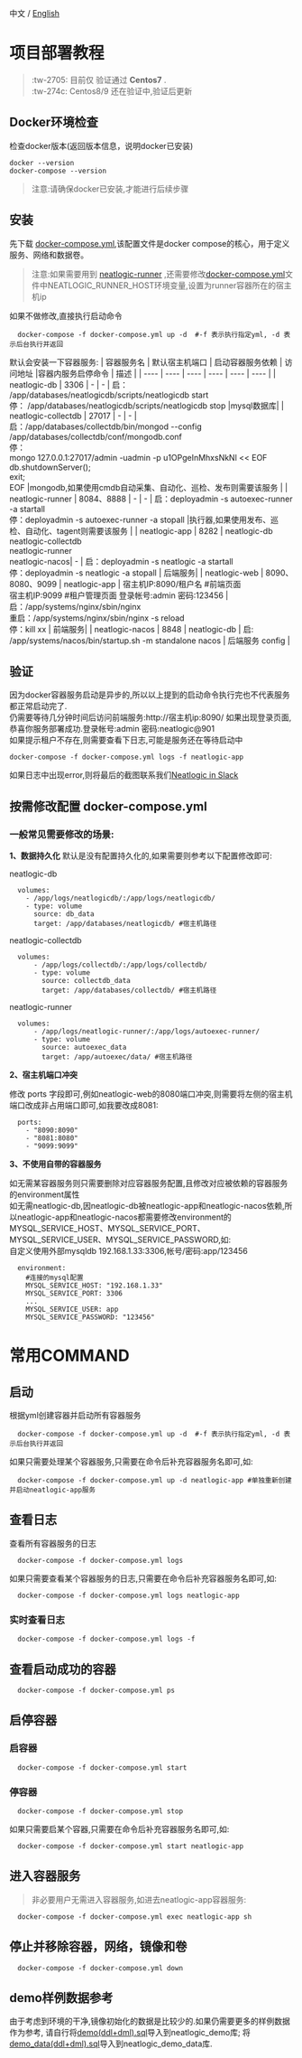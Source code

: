 中文 / [English](QUICK_START.en.md)
# 项目部署教程
>  :tw-2705:  目前仅 验证通过 **Centos7** . <br>
>  :tw-274c:  Centos8/9 还在验证中,验证后更新 

## Docker环境检查

检查docker版本(返回版本信息，说明docker已安装)
```
docker --version
docker-compose --version
```
> 注意:请确保docker已安装,才能进行后续步骤
## 安装
先下载 [docker-compose.yml](docker-compose.yml),该配置文件是docker compose的核心，用于定义服务、网络和数据卷。
> 注意:如果需要用到 [neatlogic-runner](../../../neatlogic-runner/blob/develop3.0.0/README.md) ,还需要修改[docker-compose.yml](docker-compose.yml)文件中NEATLOGIC_RUNNER_HOST环境变量,设置为runner容器所在的宿主机ip

如果不做修改,直接执行启动命令
```
  docker-compose -f docker-compose.yml up -d  #-f 表示执行指定yml, -d 表示后台执行并返回
```
默认会安装一下容器服务:
|  容器服务名  |  默认宿主机端口  | 启动容器服务依赖 | 访问地址 |容器内服务启停命令 |   描述 |
| ----  | ----  | ----  | ---- | ---- | ---- |
|  neatlogic-db  |  3306  | - | - |  启： /app/databases/neatlogicdb/scripts/neatlogicdb start<br>停： /app/databases/neatlogicdb/scripts/neatlogicdb stop  |mysql数据库|
|  neatlogic-collectdb |  27017  | - | - |   启：/app/databases/collectdb/bin/mongod --config /app/databases/collectdb/conf/mongodb.conf<br>停：<br>mongo 127.0.0.1:27017/admin -uadmin -p u1OPgeInMhxsNkNl << EOF<br>db.shutdownServer();<br>exit;<br>EOF  |mongodb,如果使用cmdb自动采集、自动化、巡检、发布则需要该服务 |
|  neatlogic-runner  |  8084、8888 | - | - | 启：deployadmin -s autoexec-runner -a startall<br>停：deployadmin -s autoexec-runner -a stopall  |执行器,如果使用发布、巡检、自动化、tagent则需要该服务 |
|  neatlogic-app  |  8282  | neatlogic-db <br> neatlogic-collectdb <br>neatlogic-runner<br>neatlogic-nacos| - | 启：deployadmin -s neatlogic -a startall<br>停：deployadmin -s neatlogic -a stopall | 后端服务|
|  neatlogic-web  |  8090、8080、9099  | neatlogic-app | 宿主机IP:8090/租户名 #前端页面 <br> 宿主机IP:9099 #租户管理页面 登录帐号:admin 密码:123456 |启：/app/systems/nginx/sbin/nginx<br>重启：/app/systems/nginx/sbin/nginx -s reload <br>停：kill xx | 前端服务|
|  neatlogic-nacos | 8848 | neatlogic-db | 启: /app/systems/nacos/bin/startup.sh -m standalone nacos | 后端服务 config |

## 验证
因为docker容器服务启动是异步的,所以以上提到的启动命令执行完也不代表服务都正常启动完了.<br>
仍需要等待几分钟时间后访问前端服务:http://宿主机ip:8090/ 如果出现登录页面,恭喜你服务部署成功.登录帐号:admin 密码:neatlogic@901<br>
如果提示租户不存在,则需要查看下日志,可能是服务还在等待启动中
```
docker-compose -f docker-compose.yml logs -f neatlogic-app
```
如果日志中出现error,则将最后的截图联系我们[Neatlogic in Slack](https://join.slack.com/t/slack-lyi2045/shared_invite/zt-1sok6dlv5-WzpKDpnXQLXc92taC1qMFA)

## 按需修改配置 docker-compose.yml
### 一般常见需要修改的场景:
**1、数据持久化**
默认是没有配置持久化的,如果需要则参考以下配置修改即可:

neatlogic-db 
```
  volumes:
    - /app/logs/neatlogicdb/:/app/logs/neatlogicdb/
    - type: volume
      source: db_data
      target: /app/databases/neatlogicdb/ #宿主机路径
```
neatlogic-collectdb
```
  volumes:
      - /app/logs/collectdb/:/app/logs/collectdb/
      - type: volume
        source: collectdb_data
        target: /app/databases/collectdb/ #宿主机路径
```
neatlogic-runner
```
  volumes:
      - /app/logs/neatlogic-runner/:/app/logs/autoexec-runner/
      - type: volume
        source: autoexec_data
        target: /app/autoexec/data/ #宿主机路径
```

**2、宿主机端口冲突**

修改 ports 字段即可,例如neatlogic-web的8080端口冲突,则需要将左侧的宿主机端口改成非占用端口即可,如我要改成8081:
```
  ports:
    - "8090:8090"
    - "8081:8080"
    - "9099:9099"
```

**3、不使用自带的容器服务**

如无需某容器服务则只需要删除对应容器服务配置,且修改对应被依赖的容器服务的environment属性<br>
如无需neatlogic-db,因neatlogic-db被neatlogic-app和neatlogic-nacos依赖,所以neatlogic-app和neatlogic-nacos都需要修改environment的MYSQL_SERVICE_HOST、MYSQL_SERVICE_PORT、MYSQL_SERVICE_USER、MYSQL_SERVICE_PASSWORD,如:<br>
自定义使用外部mysqldb 192.168.1.33:3306,帐号/密码:app/123456
```
  environment:
    #连接的mysql配置
    MYSQL_SERVICE_HOST: "192.168.1.33"
    MYSQL_SERVICE_PORT: 3306
    ...
    MYSQL_SERVICE_USER: app
    MYSQL_SERVICE_PASSWORD: "123456"
```
# 常用COMMAND
## 启动
根据yml创建容器并启动所有容器服务
```
  docker-compose -f docker-compose.yml up -d  #-f 表示执行指定yml, -d 表示后台执行并返回
```
如果只需要处理某个容器服务,只需要在命令后补充容器服务名即可,如:
```
  docker-compose -f docker-compose.yml up -d neatlogic-app #单独重新创建并启动neatlogic-app服务
```

## 查看日志
查看所有容器服务的日志
```
  docker-compose -f docker-compose.yml logs
```
如果只需要查看某个容器服务的日志,只需要在命令后补充容器服务名即可,如:
```
  docker-compose -f docker-compose.yml logs neatlogic-app
```
### 实时查看日志
```
  docker-compose -f docker-compose.yml logs -f
```

## 查看启动成功的容器
```
  docker-compose -f docker-compose.yml ps
```

## 启停容器
### 启容器
```
  docker-compose -f docker-compose.yml start
```
### 停容器
```
  docker-compose -f docker-compose.yml stop 
```
如果只需要启某个容器,只需要在命令后补充容器服务名即可,如:
```
  docker-compose -f docker-compose.yml start neatlogic-app
```

## 进入容器服务
>非必要用户无需进入容器服务,如进去neatlogic-app容器服务:
```
  docker-compose -f docker-compose.yml exec neatlogic-app sh
```
## 停止并移除容器，网络，镜像和卷
```
  docker-compose -f docker-compose.yml down 
```

## demo样例数据参考
由于考虑到环境的干净,镜像初始化的数据是比较少的.如果仍需要更多的样例数据作为参考,
请自行将[demo(ddl+dml).sql](demo(ddl+dml).sql)导入到neatlogic_demo库;
将[demo_data(ddl+dml).sql](demo_data(ddl+dml).sql)导入到neatlogic_demo_data库.